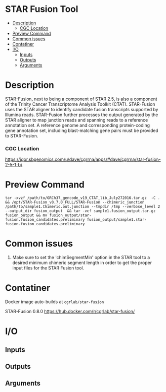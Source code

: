 STAR Fusion Tool
================

-   [Description](#description)
    -   [CGC Location](#cgc-location)
-   [Preview Command](#preview-command)
-   [Common issues](#common-issues)
-   [Contatiner](#contatiner)
-   [I/O](#io)
    -   [Inputs](#inputs)
    -   [Outputs](#outputs)
    -   [Arguments](#arguments)

Description
===========

STAR-Fusion, next to being a component of STAR 2.5, is also a component of the Trinity Cancer Transcriptome Analysis Toolkit (CTAT). STAR-Fusion uses the STAR aligner to identify candidate fusion transcripts supported by Illumina reads. STAR-Fusion further processes the output generated by the STAR aligner to map junction reads and spanning reads to a reference annotation set. A reference genome and corresponding protein-coding gene annotation set, including blast-matching gene pairs must be provided to STAR-Fusion.

### CGC Location

<https://igor.sbgenomics.com/u/dave/cgrrna/apps/#dave/cgrrna/star-fusion-2-5-1-b/>

Preview Command
===============

    tar -xvzf /path/to/GRCh37_gencode_v19_CTAT_lib_July272016.tar.gz  -C . && /opt/STAR-Fusion_v0.7.0_FULL/STAR-Fusion --chimeric_junction /path/to/sample1.Chimeric.out.junction --tmpdir /tmp --verbose_level 2 --output_dir fusion_output  && tar -vcf sample1.fusion_output.tar.gz fusion_output && mv fusion_output/star-fusion.fusion_candidates.preliminary fusion_output/sample1.star-fusion.fusion_candidates.preliminary

Common issues
=============

1.  Make sure to set the 'chimSegmentMin' option in the STAR tool to a desired minimum chimeric segment length in order to get the proper input files for the STAR Fusion tool.

Contatiner
==========

Docker image auto-builds at `cgrlab/star-fusion`

STAR-Fusion 0.8.0 <https://hub.docker.com/r/cgrlab/star-fusion/>

I/O
===

Inputs
------

Outputs
-------

Arguments
---------
